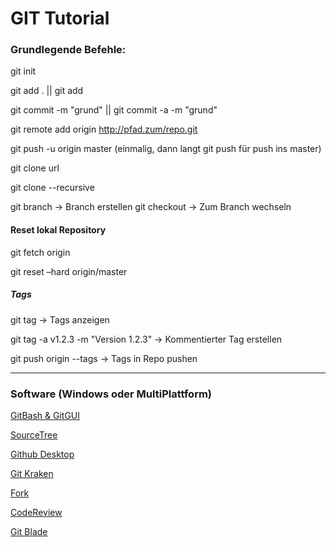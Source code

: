 # GIT Tutorial


### Grundlegende Befehle:

git init


git add . || git add <filename>


git commit -m "grund" || git commit -a -m "grund"


git remote add origin http://pfad.zum/repo.git


git push -u origin master (einmalig, dann langt git push für push ins master)


git clone url


git clone --recursive


git branch <branchname>		->		Branch erstellen
git checkout <branchname>	->		Zum Branch wechseln



#### Reset lokal Repository

git fetch origin

git reset –hard origin/master

##### Tags

git tag									->		Tags anzeigen

git tag -a v1.2.3 -m "Version 1.2.3"	->		Kommentierter Tag erstellen

git push origin --tags  				->		Tags in Repo pushen


---

### Software (Windows oder MultiPlattform) ###

[GitBash & GitGUI](https://git-scm.com/download/win)

[SourceTree](https://www.sourcetreeapp.com/)

[Github Desktop](https://desktop.github.com/)

[Git Kraken](https://www.gitkraken.com/)

[Fork](https://git-fork.com/)

[CodeReview](https://github.com/FabriceSalvaire/CodeReview/)

[Git Blade](https://gitblade.com/)